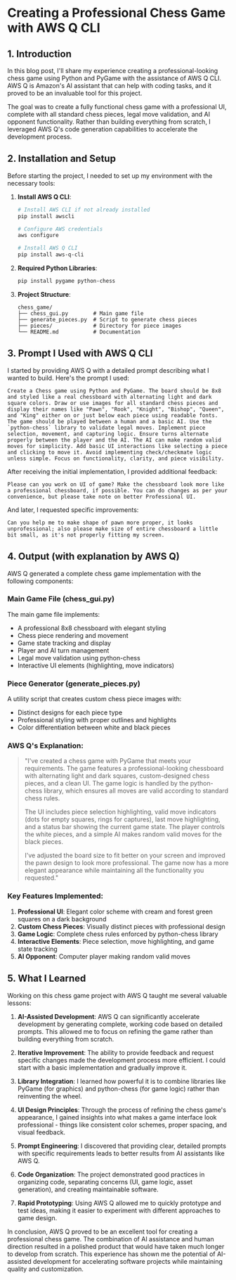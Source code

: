 # Creating a Professional Chess Game with AWS Q CLI

## 1. Introduction

In this blog post, I'll share my experience creating a professional-looking chess game using Python and PyGame with the assistance of AWS Q CLI. AWS Q is Amazon's AI assistant that can help with coding tasks, and it proved to be an invaluable tool for this project.

The goal was to create a fully functional chess game with a professional UI, complete with all standard chess pieces, legal move validation, and AI opponent functionality. Rather than building everything from scratch, I leveraged AWS Q's code generation capabilities to accelerate the development process.

## 2. Installation and Setup

Before starting the project, I needed to set up my environment with the necessary tools:

1. **Install AWS Q CLI**:
   ```bash
   # Install AWS CLI if not already installed
   pip install awscli
   
   # Configure AWS credentials
   aws configure
   
   # Install AWS Q CLI
   pip install aws-q-cli
   ```

2. **Required Python Libraries**:
   ```bash
   pip install pygame python-chess
   ```

3. **Project Structure**:
   ```
   chess_game/
   ├── chess_gui.py        # Main game file
   ├── generate_pieces.py  # Script to generate chess pieces
   ├── pieces/             # Directory for piece images
   └── README.md           # Documentation
   ```

## 3. Prompt I Used with AWS Q CLI

I started by providing AWS Q with a detailed prompt describing what I wanted to build. Here's the prompt I used:

```
Create a Chess game using Python and PyGame. The board should be 8x8 and styled like a real chessboard with alternating light and dark square colors. Draw or use images for all standard chess pieces and display their names like "Pawn", "Rook", "Knight", "Bishop", "Queen", and "King" either on or just below each piece using readable fonts. The game should be played between a human and a basic AI. Use the `python-chess` library to validate legal moves. Implement piece selection, movement, and capturing logic. Ensure turns alternate properly between the player and the AI. The AI can make random valid moves for simplicity. Add basic UI interactions like selecting a piece and clicking to move it. Avoid implementing check/checkmate logic unless simple. Focus on functionality, clarity, and piece visibility.
```

After receiving the initial implementation, I provided additional feedback:

```
Please can you work on UI of game? Make the chessboard look more like a professional chessboard, if possible. You can do changes as per your convenience, but please take note on better Professional UI.
```

And later, I requested specific improvements:

```
Can you help me to make shape of pawn more proper, it looks unprofessional; also please make size of entire chessboard a little bit small, as it's not properly fitting my screen.
```

## 4. Output (with explanation by AWS Q)

AWS Q generated a complete chess game implementation with the following components:

### Main Game File (chess_gui.py)
The main game file implements:
- A professional 8x8 chessboard with elegant styling
- Chess piece rendering and movement
- Game state tracking and display
- Player and AI turn management
- Legal move validation using python-chess
- Interactive UI elements (highlighting, move indicators)

### Piece Generator (generate_pieces.py)
A utility script that creates custom chess piece images with:
- Distinct designs for each piece type
- Professional styling with proper outlines and highlights
- Color differentiation between white and black pieces

### AWS Q's Explanation:
> "I've created a chess game with PyGame that meets your requirements. The game features a professional-looking chessboard with alternating light and dark squares, custom-designed chess pieces, and a clean UI. The game logic is handled by the python-chess library, which ensures all moves are valid according to standard chess rules.
>
> The UI includes piece selection highlighting, valid move indicators (dots for empty squares, rings for captures), last move highlighting, and a status bar showing the current game state. The player controls the white pieces, and a simple AI makes random valid moves for the black pieces.
>
> I've adjusted the board size to fit better on your screen and improved the pawn design to look more professional. The game now has a more elegant appearance while maintaining all the functionality you requested."

### Key Features Implemented:
1. **Professional UI**: Elegant color scheme with cream and forest green squares on a dark background
2. **Custom Chess Pieces**: Visually distinct pieces with professional design
3. **Game Logic**: Complete chess rules enforced by python-chess library
4. **Interactive Elements**: Piece selection, move highlighting, and game state tracking
5. **AI Opponent**: Computer player making random valid moves

## 5. What I Learned

Working on this chess game project with AWS Q taught me several valuable lessons:

1. **AI-Assisted Development**: AWS Q can significantly accelerate development by generating complete, working code based on detailed prompts. This allowed me to focus on refining the game rather than building everything from scratch.

2. **Iterative Improvement**: The ability to provide feedback and request specific changes made the development process more efficient. I could start with a basic implementation and gradually improve it.

3. **Library Integration**: I learned how powerful it is to combine libraries like PyGame (for graphics) and python-chess (for game logic) rather than reinventing the wheel.

4. **UI Design Principles**: Through the process of refining the chess game's appearance, I gained insights into what makes a game interface look professional - things like consistent color schemes, proper spacing, and visual feedback.

5. **Prompt Engineering**: I discovered that providing clear, detailed prompts with specific requirements leads to better results from AI assistants like AWS Q.

6. **Code Organization**: The project demonstrated good practices in organizing code, separating concerns (UI, game logic, asset generation), and creating maintainable software.

7. **Rapid Prototyping**: Using AWS Q allowed me to quickly prototype and test ideas, making it easier to experiment with different approaches to game design.

In conclusion, AWS Q proved to be an excellent tool for creating a professional chess game. The combination of AI assistance and human direction resulted in a polished product that would have taken much longer to develop from scratch. This experience has shown me the potential of AI-assisted development for accelerating software projects while maintaining quality and customization.

